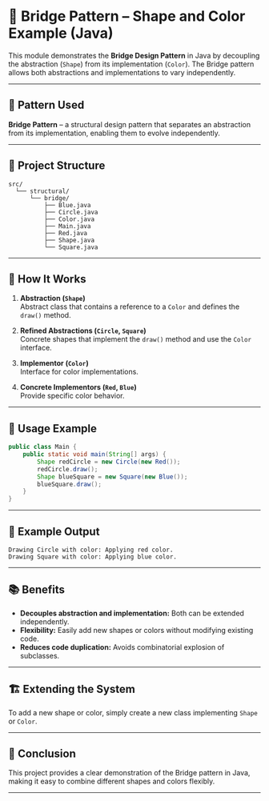 # 🌉 Bridge Pattern – Shape and Color Example (Java)

This module demonstrates the **Bridge Design Pattern** in Java by decoupling the abstraction (`Shape`) from its implementation (`Color`). The Bridge pattern allows both abstractions and implementations to vary independently.

---

## 🧱 Pattern Used

**Bridge Pattern** – a structural design pattern that separates an abstraction from its implementation, enabling them to evolve independently.

---

## 📂 Project Structure

<pre><code>src/
  └── structural/
      └── bridge/
          ├── Blue.java
          ├── Circle.java
          ├── Color.java
          ├── Main.java
          ├── Red.java
          ├── Shape.java
          └── Square.java
</code></pre>

---

## 🔧 How It Works

1. **Abstraction (`Shape`)**  
   Abstract class that contains a reference to a `Color` and defines the `draw()` method.

2. **Refined Abstractions (`Circle`, `Square`)**  
   Concrete shapes that implement the `draw()` method and use the `Color` interface.

3. **Implementor (`Color`)**  
   Interface for color implementations.

4. **Concrete Implementors (`Red`, `Blue`)**  
   Provide specific color behavior.

---

## 🚀 Usage Example

```java
public class Main {
    public static void main(String[] args) {
        Shape redCircle = new Circle(new Red());
        redCircle.draw();
        Shape blueSquare = new Square(new Blue());
        blueSquare.draw();
    }
}
```

---

## 📝 Example Output

```
Drawing Circle with color: Applying red color.
Drawing Square with color: Applying blue color.
```

---

## 📚 Benefits

- **Decouples abstraction and implementation:** Both can be extended independently.
- **Flexibility:** Easily add new shapes or colors without modifying existing code.
- **Reduces code duplication:** Avoids combinatorial explosion of subclasses.

---

## 🏗️ Extending the System

To add a new shape or color, simply create a new class implementing `Shape` or `Color`.

---

## 🏁 Conclusion

This project provides a clear demonstration of the Bridge pattern in Java, making it easy to combine different shapes and colors flexibly.

---